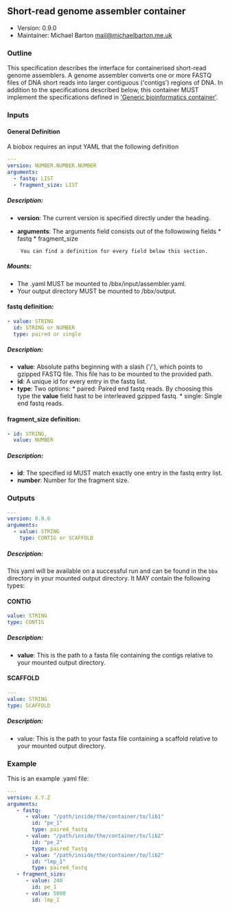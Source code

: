 ## Short-read genome assembler container

  * Version:    0.9.0
  * Maintainer: Michael Barton <mail@michaelbarton.me.uk>

### Outline

This specification describes the interface for containerised short-read genome
assemblers. A genome assembler converts one or more FASTQ files of DNA short
reads into larger contiguous ('contigs') regions of DNA. In addition to the
specifications described below, this container MUST implement the
specifications defined in ['Generic bioinformatics container'](https://github.com/bioboxes/rfc/blob/master/rfc.mkd#generic-bioinformatics-container).

### Inputs

#### General Definition

A biobox requires an input YAML that the following definition 

```YAML
---
version: NUMBER.NUMBER.NUMBER
arguments:
  - fastq: LIST
  - fragment_size: LIST
```

##### Description:
* **version**: The current version is specified directly under the heading.
* **arguments**: The arguments field consists out of the followowing fields 
       * fastq
       * fragment_size
       
       You can find a definition for every field below this section.

##### Mounts:
 * The .yaml MUST be mounted to /bbx/input/assembler.yaml.
 * Your output directory MUST be mounted to /bbx/output.

#### fastq definition: 
```YAML
- value: STRING
  id: STRING or NUMBER
  type: paired or single
```

##### Description:
* **value**: Absolute paths beginning with a slash ('/'), which points to gzipped FASTQ file. This file has to be mounted to the provided path.
* **id**: A unique id for every entry in the fastq list.
* **type**: Two options:
      * paired: Paired end fastq reads. By choosing this type the **value** field hast to be interleaved gzipped fastq.
      * single: Single end fastq reads. 
      
#### fragment_size definition:
```YAML
- id: STRING,
  value: NUMBER
```

##### Description:
* **id**: The specified id MUST match exactly one entry in the fastq entry list.
* **number**: Number for the fragment size.

### Outputs
```YAML
---
version: 0.9.0
arguments:
  - value: STRING
    type: CONTIG or SCAFFOLD
```

##### Description:
This yaml will be available on a successful run and can be found in the `bbx` directory in your mounted output directory.
It MAY contain the following types: 

#### CONTIG

```YAML
value: STRING
type: CONTIG
```

##### Description:
* **value**: This is the path to a fasta file containing the contigs relative to your mounted output directory.

#### SCAFFOLD

```YAML
---
value: STRING
type: SCAFFOLD
```

##### Description:
* value: This is the path to your fasta file containing a scaffold relative to your mounted output directory.
 
### Example
This is an example .yaml file:

```YAML
---
version: X.Y.Z
arguments:
   - fastq:
      - value: "/path/inside/the/container/to/lib1"
        id: "pe_1"
        type: paired_fastq
      - value: "/path/inside/the/container/to/lib2"
        id: "pe_2"
        type: paired_fastq
      - value: "/path/inside/the/container/to/lib2"
        id: "lmp_1"
        type: paired_fastq
   - fragment_size:
      - value: 240
        id: pe_1
      - value: 5000
        id: lmp_1
```
